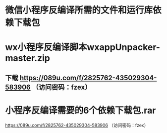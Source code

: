 # 微信小程序反编译所需的文件和运行库依赖下载包


# wx小程序反编译脚本wxappUnpacker-master.zip 
下载  https://089u.com/f/2825762-435029304-583906
（访问密码：fzex）
-----------------------------------

# 小程序反编译需要的6个依赖下载包.rar
https://089u.com/f/2825762-435029304-583906
（访问密码：fzex）

